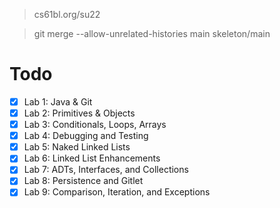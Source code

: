 > cs61bl.org/su22

> git merge --allow-unrelated-histories main skeleton/main
# Todo
- [x] Lab 1: Java & Git
- [x] Lab 2: Primitives & Objects
- [x] Lab 3: Conditionals, Loops, Arrays
- [x] Lab 4: Debugging and Testing
- [x] Lab 5: Naked Linked Lists
- [x] Lab 6: Linked List Enhancements
- [x] Lab 7: ADTs, Interfaces, and Collections
- [x] Lab 8: Persistence and Gitlet
- [x] Lab 9: Comparison, Iteration, and Exceptions